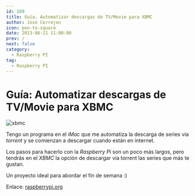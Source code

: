 ```yaml
---
id: 189
title: Guía. Automatizar descargas de TV/Movie para XBMC
author: Jose Cerrejon
icon: pen-to-square
date: 2013-06-21 11:00:00
prev: /
next: false
category:
  - Raspberry PI
tag:
  - Raspberry PI
---
```


# Guía: Automatizar descargas de TV/Movie para XBMC

![xbmc](/images/xbmc.jpg)

Tengo un programa en el *iMac* que me automatiza la descarga de series vía *torrent* y se comienzan a descargar cuando están en internet.

Los pasos para hacerlo con la *Raspberry Pi* son un poco más largos, pero tendrás en el *XBMC* la opción de descargar vía torrent las series que más te gustan. 

Un proyecto ideal para abordar el fín de semana :)

Enlace: [raspberrypi.org](http://www.raspberrypi.org/phpBB3/viewtopic.php?f=35&t=47084)